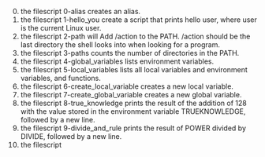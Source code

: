 0. the filescript 0-alias creates an alias.
1. the filescript 1-hello_you create a script that prints hello user, where user is the current Linux user.
2. the filescript 2-path will Add /action to the PATH. /action should be the last directory the shell looks into when looking for a program.
3. the filescript 3-paths counts the number of directories in the PATH.
4. the filescript 4-global_variables lists environment variables.
5. the filescript 5-local_variables lists all local variables and environment variables, and functions.
6. the filescript 6-create_local_variable creates a new local variable.
7. the filescript 7-create_global_variable creates a new global variable.
8. the filescript 8-true_knowledge prints the result of the addition of 128 with the value stored in the environment variable TRUEKNOWLEDGE, followed by a new line.
9. the filescript 9-divide_and_rule  prints the result of POWER divided by DIVIDE, followed by a new line.
10. the filescript 